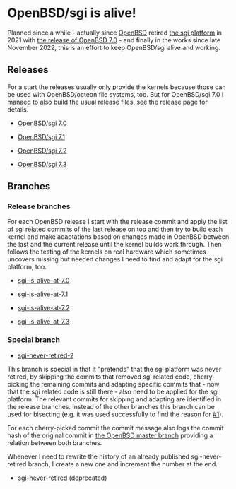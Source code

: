 # OpenBSD/sgi is alive! #

Planned since a while - actually since [OpenBSD](https://www.openbsd.org/) retired [the sgi platform](https://www.openbsd.org/sgi.html) in 2021 with [the release of OpenBSD 7.0](https://www.openbsd.org/70.html) - and finally in the works since late November 2022, this is an effort to keep OpenBSD/sgi alive and working.

## Releases ##

For a start the releases usually only provide the kernels because those can be used with OpenBSD/octeon file systems, too. But for OpenBSD/sgi 7.0 I manaed to also build the usual release files, see the release page for details.

* [OpenBSD/sgi 7.0](https://github.com/the-machine-hall/openbsd-src/releases/tag/openbsd.70.sgi)

* [OpenBSD/sgi 7.1](https://github.com/the-machine-hall/openbsd-src/releases/tag/openbsd.71.sgi)

* [OpenBSD/sgi 7.2](https://github.com/the-machine-hall/openbsd-src/releases/tag/openbsd.72.sgi)

* [OpenBSD/sgi 7.3](https://github.com/the-machine-hall/openbsd-src/releases/tag/openbsd.73.sgi)

## Branches ##

### Release branches ###

For each OpenBSD release I start with the release commit and apply the list of sgi related commits of the last release on top and then try to build each kernel and make adaptations based on changes made in OpenBSD between the last and the current release until the kernel builds work through. Then follows the testing of the kernels on real hardware which sometimes uncovers missing but needed changes I need to find and adapt for the sgi platform, too.

* [sgi-is-alive-at-7.0](https://github.com/the-machine-hall/openbsd-src/tree/sgi-is-alive-at-7.0)

* [sgi-is-alive-at-7.1](https://github.com/the-machine-hall/openbsd-src/tree/sgi-is-alive-at-7.1)

* [sgi-is-alive-at-7.2](https://github.com/the-machine-hall/openbsd-src/tree/sgi-is-alive-at-7.2)

* [sgi-is-alive-at-7.3](https://github.com/the-machine-hall/openbsd-src/tree/sgi-is-alive-at-7.3)

### Special branch ###

* [sgi-never-retired-2](https://github.com/the-machine-hall/openbsd-src/tree/sgi-never-retired-2)

This branch is special in that it "pretends" that the sgi platform was never retired, by skipping the commits that removed sgi related code, cherry-picking the remaining commits and adapting specific commits that - now that the sgi related code is still there - also need to be applied for the sgi platform. The relevant commits for skipping and adapting are identified in the release branches. Instead of the other branches this branch can be used for bisecting (e.g. it was used successfully to find the reason for [#1](https://github.com/the-machine-hall/openbsd-src/issues/1)).

For each cherry-picked commit the commit message also logs the commit hash of the original commit in [the OpenBSD master branch](https://github.com/openbsd/src/tree/master/) providing a relation between both branches.

Whenever I need to rewrite the history of an already published sgi-never-retired branch, I create a new one and increment the number at the end.

* [sgi-never-retired](https://github.com/the-machine-hall/openbsd-src/tree/sgi-never-retired) (deprecated)
